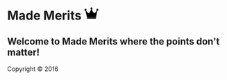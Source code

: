 # Made Merits ![Alt text](/resources/public/img/king.png?raw=true "")

## Welcome to Made Merits where the points don't matter!

Copyright © 2016
